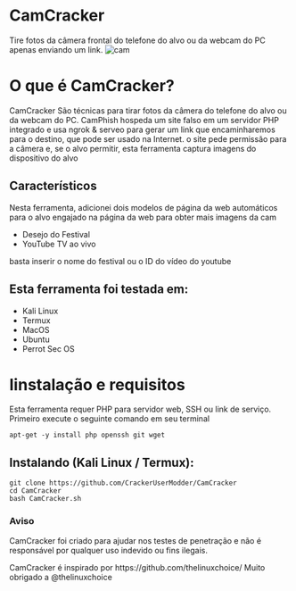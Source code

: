 # CamCracker
Tire fotos da câmera frontal do telefone do alvo ou da webcam do PC apenas enviando um link.
![cam](https://media.discordapp.net/attachments/790798410411802674/797518314153967656/Screenshot_2021-01-09_14_21_51.png?width=690&height=388)

# O que é CamCracker?
<p>CamCracker São técnicas para tirar fotos da câmera do telefone do alvo ou da webcam do PC. CamPhish hospeda um site falso em um servidor PHP integrado e usa ngrok & serveo para gerar um link que encaminharemos para o destino, que pode ser usado na Internet. o site pede permissão para a câmera e, se o alvo permitir, esta ferramenta captura imagens do dispositivo do alvo</p>

## Característicos
<p>Nesta ferramenta, adicionei dois modelos de página da web automáticos para o alvo engajado na página da web para obter mais imagens da cam</p>
<ul>
  <li>Desejo do Festival</li>
  <li>YouTube TV ao vivo</li>
</ul>
<p>basta inserir o nome do festival ou o ID do vídeo do youtube</p>

## Esta ferramenta foi testada em:
<ul>
  <li>Kali Linux</li>
  <li>Termux</li>
  <li>MacOS</li>
  <li>Ubuntu</li>
  <li>Perrot Sec OS</li>
</ul>

# Iinstalação e requisitos
<p>Esta ferramenta requer PHP para servidor web, SSH ou link de serviço. Primeiro execute o seguinte comando em seu terminal</p>

```
apt-get -y install php openssh git wget
```

## Instalando (Kali Linux / Termux):

```
git clone https://github.com/CrackerUserModder/CamCracker
cd CamCracker
bash CamCracker.sh
```
### Aviso
<p>CamCracker foi criado para ajudar nos testes de penetração e não é responsável por qualquer uso indevido ou fins ilegais.</p>
<p>CamCracker é inspirado por https://github.com/thelinuxchoice/ Muito obrigado a @thelinuxchoice</p>
